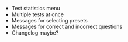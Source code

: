 -   Test statistics menu
-   Multiple tests at once
-   Messages for selecting presets
-   Messages for correct and incorrect questions
-   Changelog maybe?

